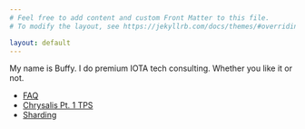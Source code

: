```yaml
---
# Feel free to add content and custom Front Matter to this file.
# To modify the layout, see https://jekyllrb.com/docs/themes/#overriding-theme-defaults

layout: default
---
```


My name is Buffy. I do premium IOTA tech consulting. Whether you like it or not.

* [FAQ](/faq)
* [Chrysalis Pt. 1 TPS](/chrysalis1-tps)
* [Sharding](/sharding)
